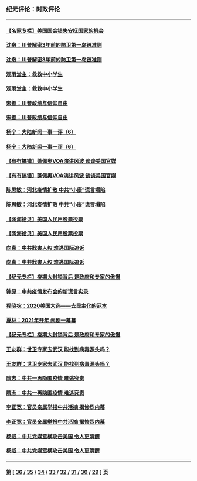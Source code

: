 ### 纪元评论：时政评论
---
#### [【名家专栏】美国国会错失安抚国家的机会](../../pages/nsc1025/n12688055.md) 
#### [沈舟：川普解密3年前的防卫第一岛链准则](../../pages/nsc1025/n12686081.md) 
#### [沈舟：川普解密3年前的防卫第一岛链准则](../../pages/nsc1025/n12686081.md) 
#### [观雨堂主：救救中小学生](../../pages/nsc1025/n12688463.md) 
#### [观雨堂主：救救中小学生](../../pages/nsc1025/n12688463.md) 
#### [宋善：川普政绩与信仰自由](../../pages/nsc1025/n12688491.md) 
#### [宋善：川普政绩与信仰自由](../../pages/nsc1025/n12688491.md) 
#### [杨宁：大陆新闻一事一评（6）](../../pages/nsc1025/n12688446.md) 
#### [杨宁：大陆新闻一事一评（6）](../../pages/nsc1025/n12688446.md) 
#### [【有冇搞错】蓬佩奥VOA演讲风波 谈谈美国官媒](../../pages/nsc1025/n12686258.md) 
#### [【有冇搞错】蓬佩奥VOA演讲风波 谈谈美国官媒](../../pages/nsc1025/n12686258.md) 
#### [陈思敏：河北疫情扩散 中共“小康”谎言塌陷](../../pages/nsc1025/n12687685.md) 
#### [陈思敏：河北疫情扩散 中共“小康”谎言塌陷](../../pages/nsc1025/n12687685.md) 
#### [【网海拾贝】美国人民用股票投票](../../pages/nsc1025/n12687536.md) 
#### [【网海拾贝】美国人民用股票投票](../../pages/nsc1025/n12687536.md) 
#### [向真：中共戕害人权 难逃国际追诉](../../pages/nsc1025/n12687384.md) 
#### [向真：中共戕害人权 难逃国际追诉](../../pages/nsc1025/n12687384.md) 
#### [【纪元专栏】疫期大封锁背后 是政府和专家的傲慢](../../pages/nsc1025/n12686592.md) 
#### [钟原：中共疫情发布会的新谎言实录](../../pages/nsc1025/n12686514.md) 
#### [程晓农：2020美国大选——去民主化的范本](../../pages/nsc1025/n12686685.md) 
#### [夏林：2021年开年 闹剧一幕幕](../../pages/nsc1025/n12686671.md) 
#### [【纪元专栏】疫期大封锁背后 是政府和专家的傲慢](../../pages/nsc1025/n12686592.md) 
#### [王友群：世卫专家去武汉 能找到病毒源头吗？](../../pages/nsc1025/n12686046.md) 
#### [王友群：世卫专家去武汉 能找到病毒源头吗？](../../pages/nsc1025/n12686046.md) 
#### [隋志：中共一再隐匿疫情 难逃究责](../../pages/nsc1025/n12685051.md) 
#### [隋志：中共一再隐匿疫情 难逃究责](../../pages/nsc1025/n12685051.md) 
#### [李正宽：官员亲属举报中共活摘 揭惨烈内幕](../../pages/nsc1025/n12684490.md) 
#### [李正宽：官员亲属举报中共活摘 揭惨烈内幕](../../pages/nsc1025/n12684490.md) 
#### [杨威：中共党媒蛮横攻击美国 令人更清醒](../../pages/nsc1025/n12684226.md) 
#### [杨威：中共党媒蛮横攻击美国 令人更清醒](../../pages/nsc1025/n12684226.md) 

---
#### 第 [ [36](./36.md) / [35](./35.md) / [34](./34.md) / [33](./33.md) / [32](./32.md) / [31](./31.md) / [30](./30.md) / [29](./29.md) ] 页
